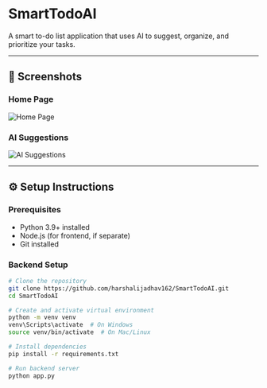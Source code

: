 # SmartTodoAI

A smart to-do list application that uses AI to suggest, organize, and prioritize your tasks.

---

## 📸 Screenshots

### Home Page
![Home Page](<img width="1914" height="905" alt="image" src="https://github.com/user-attachments/assets/044d6e0f-9959-4f03-9ea2-6905f1692883" />
)

### AI Suggestions
![AI Suggestions](<img width="1901" height="447" alt="image" src="https://github.com/user-attachments/assets/a74e6bf7-d923-4ce0-b3ee-711a6df88540" />
)

---

## ⚙️ Setup Instructions

### Prerequisites
- Python 3.9+ installed
- Node.js (for frontend, if separate)
- Git installed

### Backend Setup
```bash
# Clone the repository
git clone https://github.com/harshalijadhav162/SmartTodoAI.git
cd SmartTodoAI

# Create and activate virtual environment
python -m venv venv
venv\Scripts\activate  # On Windows
source venv/bin/activate  # On Mac/Linux

# Install dependencies
pip install -r requirements.txt

# Run backend server
python app.py
